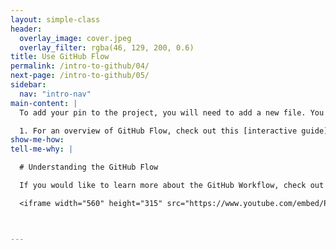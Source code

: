 ```yaml
---
layout: simple-class
header:
  overlay_image: cover.jpeg
  overlay_filter: rgba(46, 129, 200, 0.6)
title: Use GitHub Flow
permalink: /intro-to-github/04/
next-page: /intro-to-github/05/
sidebar:
  nav: "intro-nav"
main-content: |
  To add your pin to the project, you will need to add a new file. You will do this with the GitHub Flow.

  1. For an overview of GitHub Flow, check out this [interactive guide](https://guides.github.com/introduction/flow/).
show-me-how:
tell-me-why: |

  # Understanding the GitHub Flow

  If you would like to learn more about the GitHub Workflow, check out this video:

  <iframe width="560" height="315" src="https://www.youtube.com/embed/PBI2Rz-ZOxU" frameborder="0" allowfullscreen></iframe>



---
```

